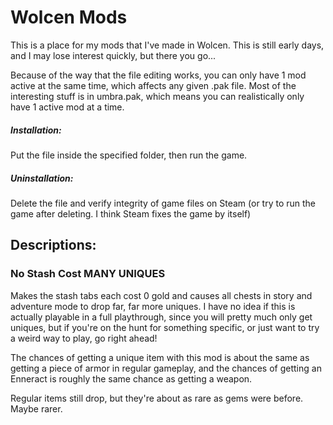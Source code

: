 # Wolcen Mods

This is a place for my mods that I've made in Wolcen. This is still early days, and I may lose interest quickly, but there you go...

Because of the way that the file editing works, you can only have 1 mod active at the same time, which affects any given .pak file.
Most of the interesting stuff is in umbra.pak, which means you can realistically only have 1 active mod at a time.

##### Installation: 
Put the file inside the specified folder, then run the game.

##### Uninstallation: 
Delete the file and verify integrity of game files on Steam (or try to run the game after deleting. I think Steam fixes the game by itself)

## Descriptions:

### No Stash Cost MANY UNIQUES

Makes the stash tabs each cost 0 gold and causes all chests in story and adventure mode to drop far, far more uniques.
I have no idea if this is actually playable in a full playthrough, since you will pretty much only get uniques, but if you're on the hunt for something specific, or just want to try a weird way to play, go right ahead!

The chances of getting a unique item with this mod is about the same as getting a piece of armor in regular gameplay, and the chances of getting an Enneract is roughly the same chance as getting a weapon.

Regular items still drop, but they're about as rare as gems were before. Maybe rarer.
